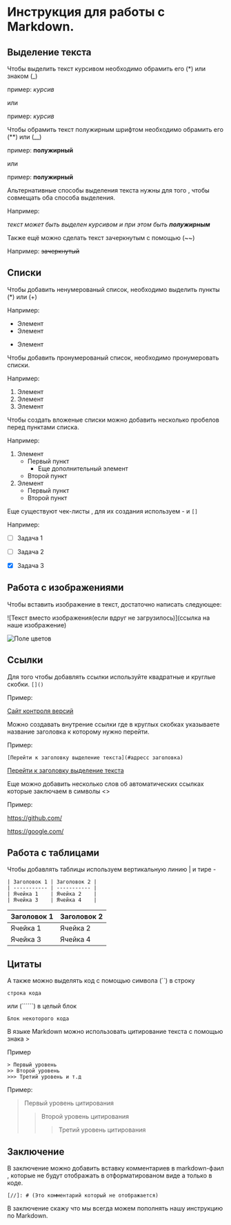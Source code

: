# Инструкция для работы с Markdown.

## Выделение текста

Чтобы выделить текст курсивом необходимо обрамить его (*) или знаком (_)

пример: *курсив*

или

пример: _курсив_

Чтобы обрамить текст полужирным шрифтом необходимо обрамить его (**) или (__)

пример: **полужирный**

или

пример: __полужирный__

Альтернативные способы выделения текста нужны для того , чтобы совмещать оба способа выделения.

Например:

 _текст может быть выделен курсивом и при этом быть **полужирным**_

Также ещё можно сделать текст зачеркнутым с помощью (~~)

Например: ~~зачеркнутый~~

## Списки

Чтобы добавить ненумерованый список,
необходимо выделить пункты (*) или (+)

Например:
* Элемент
* Элемент
+ Элемент

Чтобы добавить пронумерованый список,
необходимо пронумеровать списки.

Например:

1. Элемент
2. Элемент
3. Элемент

Чтобы создать вложеные списки можно добавить 
несколько пробелов перед пунктами списка.

Например:

1. Элемент
    * Первый пункт
         * Еще дополнительный элемент
    * Второй пункт
2. Элемент
      + Первый пункт
      + Второй пункт

Еще существуют чек-листы , для их создания используем - и `[]`

Например:

- [ ] Задача 1
- [ ] Задача 2
- [x] Задача 3


## Работа с изображениями

Чтобы вставить изображение в текст,
достаточно написать следующее:

![Текст вместо изображения(если вдруг не загрузилось)](ссылка на наше изображение)



![Поле цветов](https://i.pinimg.com/564x/22/d7/1f/22d71f16426566f128c554c27552c0fb.jpg)

## Ссылки

Для того чтобы добавлять ссылки используйте квадратные и круглые скобки.
`[]()`

Пример:

[Сайт контроля версий](https://github.com/)

Можно создавать внутрение ссылки где в круглых скобках указываете 
название заголовка к которому нужно перейти.

Пример:

~~~
[Перейти к заголовку выделение текста](#адресс заголовка)
~~~

[Перейти к заголовку выделение текста](#выделение-текста)

Еще можно добавить несколько слов об автоматических ссылках которые заключаем в символы <>

Пример:

<https://github.com/>

<https://google.com/>

## Работа с таблицами

Чтобы добавлять таблицы используем 
вертикальную линию | и тире -


```
| Заголовок 1 | Заголовок 2 |
| ----------- | ----------- |
| Ячейка 1    | Ячейка 2    |
| Ячейка 3    | Ячейка 4    |
```
| Заголовок 1 | Заголовок 2 |
| ----------- | ----------- |
| Ячейка 1    | Ячейка 2    |
| Ячейка 3    | Ячейка 4    |

## Цитаты

А также можно выделять код с помощью символа (``) в строку

`строка кода`

или (``````) в целый блок

```
Блок некоторого кода
```
В языке Markdown можно использовать цитирование текста с помощью знака >

Пример

```
> Первый уровень
>> Второй уровень 
>>> Третий уровень и т.д
```
Пример:

>Первый уровень цитирования
>>Второй уровень цитирования
>>>Третий уровень цитирования

## Заключение

В заключение можно добавить вставку комментариев в markdown-фаил , которые не будут отображать в отформатированом виде а только в коде.

`[//]: # (Это комментарий который не отображается)`

В заключение скажу что мы всегда можем пополнять нашу инструкцию по Markdown.
